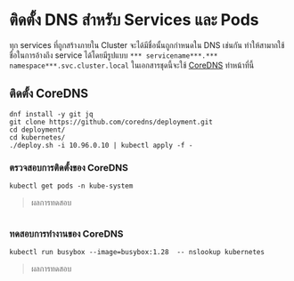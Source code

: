 # ติดตั้ง DNS สำหรับ Services และ Pods
ทุก services ที่ถูกสร้างภายใน Cluster จะได้มีชื่อนั้นถูกกำหนดใน DNS เช่นกัน ทำให้สามาถใช้ชื่อในการอ้างถึง service ได้โดยมีรูปแบบ `*** servicename***.*** namespace***.svc.cluster.local` ในเอกสารชุดนี้จะใช้ [CoreDNS](https://coredns.io/) ทำหน้าที่นี้

## ติดตั้ง CoreDNS
```
dnf install -y git jq
git clone https://github.com/coredns/deployment.git
cd deployment/
cd kubernetes/
./deploy.sh -i 10.96.0.10 | kubectl apply -f -
```
### ตรวจสอบการติดตั้งของ CoreDNS
```
kubectl get pods -n kube-system
```
> ผลการทดสอบ
```
```
### ทดสอบการทำงานของ CoreDNS
```
kubectl run busybox --image=busybox:1.28  -- nslookup kubernetes
```
> ผลการทดสอบ
```
```
